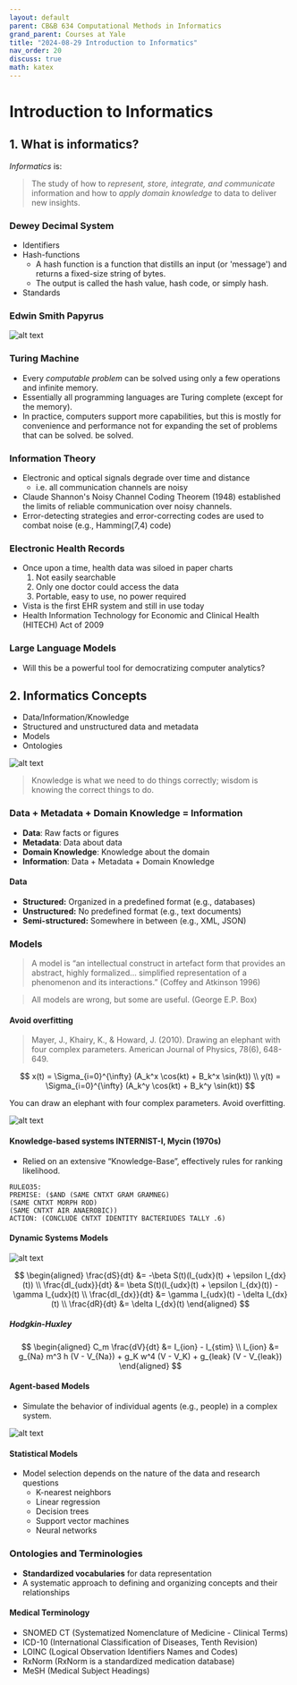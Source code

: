 ```yaml
---
layout: default
parent: CB&B 634 Computational Methods in Informatics
grand_parent: Courses at Yale
title: "2024-08-29 Introduction to Informatics"
nav_order: 20
discuss: true
math: katex
---
```


# Introduction to Informatics

## 1. What is informatics?

*Informatics* is:

> The study of how to *represent, store, integrate, and communicate* information and how to *apply domain knowledge* to data to deliver new insights.

### Dewey Decimal System
- Identifiers
- Hash-functions
    - A hash function is a function that distills an input (or 'message') and returns a fixed-size string of bytes.
    - The output is called the hash value, hash code, or simply hash.
- Standards

### Edwin Smith Papyrus
![alt text](image.png)

### Turing Machine
- Every *computable problem* can be solved using only a few operations and infinite memory.
- Essentially all programming languages are Turing complete (except for the memory).
- In practice, computers support more capabilities, but this is mostly for convenience and performance not for expanding the set of problems that can be solved.
be solved.

### Information Theory
- Electronic and optical signals degrade over time and distance
    - i.e. all communication channels are noisy
- Claude Shannon's Noisy Channel Coding Theorem (1948) established the limits of reliable communication over noisy channels.
- Error-detecting strategies and error-correcting codes are used to combat noise (e.g., Hamming(7,4) code)

### Electronic Health Records
- Once upon a time, health data was siloed in paper charts
    1. Not easily searchable
    2. Only one doctor could access the data
    3. Portable, easy to use, no power required
- Vista is the first EHR system and still in use today
- Health Information Technology for Economic and Clinical Health (HITECH) Act of 2009

### Large Language Models
- Will this be a powerful tool for democratizing computer analytics?

## 2. Informatics Concepts
- Data/Information/Knowledge
- Structured and unstructured data and metadata
- Models
- Ontologies

![alt text](image-1.png)

> Knowledge is what we need to do things correctly; wisdom is knowing the correct things to do.

### Data + Metadata + Domain Knowledge = Information
- **Data**: Raw facts or figures
- **Metadata**: Data about data
- **Domain Knowledge**: Knowledge about the domain
- **Information**: Data + Metadata + Domain Knowledge

#### Data
- **Structured:** Organized in a predefined format (e.g., databases)
- **Unstructured:** No predefined format (e.g., text documents)
- **Semi-structured:** Somewhere in between (e.g., XML, JSON)

### Models
> A model is “an intellectual construct in artefact form that provides an abstract, highly formalized… simplified representation of a phenomenon and its interactions.” (Coffey and Atkinson 1996)

> All models are wrong, but some are useful. (George E.P. Box)

#### Avoid overfitting

> Mayer, J., Khairy, K., & Howard, J. (2010). Drawing an elephant with four complex parameters. American Journal of Physics, 78(6), 648-649.

$$
x(t) = \Sigma_{i=0}^{\infty} (A_k^x \cos(kt) + B_k^x \sin(kt)) \\
y(t) = \Sigma_{i=0}^{\infty} (A_k^y \cos(kt) + B_k^y \sin(kt))
$$

You can draw an elephant with four complex parameters. Avoid overfitting.

![alt text](image-2.png)

#### Knowledge-based systems INTERNIST-I, Mycin (1970s)

- Relied on an extensive “Knowledge-Base”, effectively rules for ranking likelihood.

```
RULEO35:
PREMISE: ($AND (SAME CNTXT GRAM GRAMNEG)
(SAME CNTXT MORPH ROD)
(SAME CNTXT AIR ANAEROBIC))
ACTION: (CONCLUDE CNTXT IDENTITY BACTERIUDES TALLY .6)
```

#### Dynamic Systems Models

![alt text](image-4.png)

$$
\begin{aligned}
\frac{dS}{dt} &= -\beta S(t)(I_{udx}(t) + \epsilon I_{dx}(t)) \\
\frac{dI_{udx}}{dt} &= \beta S(t)(I_{udx}(t) + \epsilon I_{dx}(t)) - \gamma I_{udx}(t) \\
\frac{dI_{dx}}{dt} &= \gamma I_{udx}(t) - \delta I_{dx}(t) \\
\frac{dR}{dt} &= \delta I_{dx}(t)
\end{aligned}
$$

##### Hodgkin-Huxley

$$
\begin{aligned}
C_m \frac{dV}{dt} &= I_{ion} - I_{stim} \\
I_{ion} &= g_{Na} m^3 h (V - V_{Na}) + g_K w^4 (V - V_K) + g_{leak} (V - V_{leak})
\end{aligned}
$$

#### Agent-based Models
- Simulate the behavior of individual agents (e.g., people) in a complex system.

![alt text](image-3.png)

#### Statistical Models
- Model selection depends on the nature of the data and research questions
    - K-nearest neighbors
    - Linear regression
    - Decision trees
    - Support vector machines
    - Neural networks

### Ontologies and Terminologies
- **Standardized vocabularies** for data representation
- A systematic approach to defining and organizing concepts and their relationships

#### Medical Terminology
- SNOMED CT (Systematized Nomenclature of Medicine - Clinical Terms)
- ICD-10 (International Classification of Diseases, Tenth Revision)
- LOINC (Logical Observation Identifiers Names and Codes)
- RxNorm (RxNorm is a standardized medication database)
- MeSH (Medical Subject Headings)